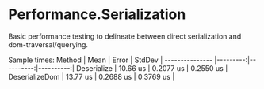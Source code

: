 # Performance.Serialization

Basic performance testing to delineate between direct serialization and dom-traversal/querying.

Sample times:
         Method |     Mean |     Error |    StdDev |
--------------- |---------:|----------:|----------:|
    Deserialize | 10.66 us | 0.2077 us | 0.2550 us |
 DeserializeDom | 13.77 us | 0.2688 us | 0.3769 us |
